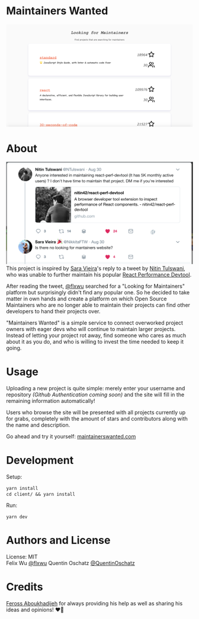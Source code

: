 Maintainers Wanted  
==================  

![Maintainers Wanted](MaintainersWanted.png "")  

# About #   

![Tweet](tweet.png)
This project is inspired by [Sara Vieira](https://twitter.com/NikkitaFTW)'s reply to a tweet by [Nitin Tulswani](https://twitter.com/NTulswani), who was unable to further maintain his popular [React Performance Devtool](https://github.com/nitin42/react-perf-devtool). 

After reading the tweet, [@flxwu](twitter.com/flxwu) searched for a "Looking for Maintainers" platform but surprisingly didn't find any popular one. So he decided to take matter in own hands and create a platform on which Open Source Maintainers who are no longer able to maintain their projects can find other developers to hand their projects over. 

"Maintainers Wanted" is a simple service to connect overworked project owners with eager devs who will continue to maintain larger projects. Instead of letting your project rot away, find someone who cares as much about it as you do, and who is willing to invest the time needed to keep it going.

# Usage #  

Uploading a new project is quite simple: merely enter your username and repository _(Github Authentication coming soon)_ and the site will fill in the remaining information automatically!  

Users who browse the site will be presented with all projects currently up for grabs, completely with the amount of stars and contributors along with the name and description.  

Go ahead and try it yourself: [maintainerswanted.com](https://www.maintainerswanted.com)   
# Development #

Setup:
```
yarn install
cd client/ && yarn install
```

Run:
```
yarn dev
```

# Authors and License #   

License: MIT  
Felix Wu [@flxwu](twitter.com/flxwu)
Quentin Oschatz [@QuentinOschatz](twitter.com/QuentinOschatz)     

# Credits #   

[Feross Aboukhadijeh](https://www.twitter.com/feross) for always providing his help as well as sharing his ideas and opinions! ❤️🙏

